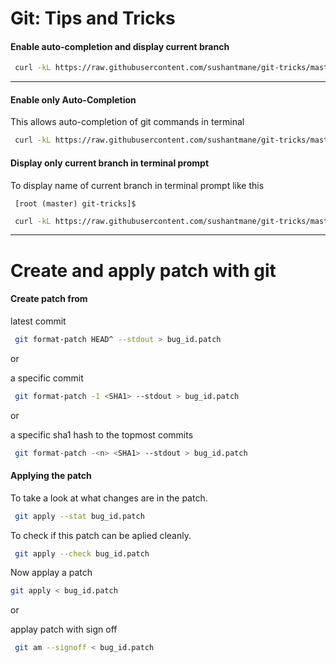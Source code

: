 Git: Tips and Tricks
====================

#### Enable auto-completion and display current branch

```bash
 curl -kL https://raw.githubusercontent.com/sushantmane/git-tricks/master/git-setup.sh | bash && . ~/.bashrc
```

---

#### Enable only Auto-Completion

This allows auto-completion of git commands in terminal

```bash
 curl -kL https://raw.githubusercontent.com/sushantmane/git-tricks/master/git-autocompletion.sh | bash && . ~/.bashrc
```

#### Display only current branch in terminal prompt

To display name of current branch in terminal prompt like this

```
 [root (master) git-tricks]$
```


```bash
 curl -kL https://raw.githubusercontent.com/sushantmane/git-tricks/master/git-show-branch.sh | bash && . ~/.bashrc
```

---

# Create and apply patch with git

#### Create patch from
	
latest commit

```bash
 git format-patch HEAD^ --stdout > bug_id.patch
```
or 

a specific commit

```bash
 git format-patch -1 <SHA1> --stdout > bug_id.patch
```

or

a specific sha1 hash to the topmost commits

```bash
 git format-patch -<n> <SHA1> --stdout > bug_id.patch
```

#### Applying the patch

To take a look at what changes are in the patch.

```bash
 git apply --stat bug_id.patch
```

To check if this patch can be aplied cleanly.

```bash
 git apply --check bug_id.patch
```


Now applay a patch

```bash
git apply < bug_id.patch
```

or 

applay patch with sign off

```bash
 git am --signoff < bug_id.patch
```
